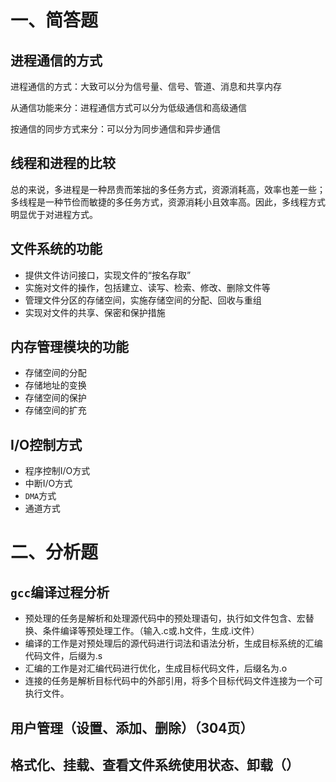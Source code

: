 # 一、简答题

## 进程通信的方式

进程通信的方式：大致可以分为信号量、信号、管道、消息和共享内存

从通信功能来分：进程通信方式可以分为低级通信和高级通信

按通信的同步方式来分：可以分为同步通信和异步通信

## 线程和进程的比较

总的来说，多进程是一种昂贵而笨拙的多任务方式，资源消耗高，效率也差一些；多线程是一种节俭而敏捷的多任务方式，资源消耗小且效率高。因此，多线程方式明显优于对进程方式。

## 文件系统的功能

* 提供文件访问接口，实现文件的“按名存取”
* 实施对文件的操作，包括建立、读写、检索、修改、删除文件等
* 管理文件分区的存储空间，实施存储空间的分配、回收与重组
* 实现对文件的共享、保密和保护措施

## 内存管理模块的功能

* 存储空间的分配
* 存储地址的变换
* 存储空间的保护
* 存储空间的扩充

## I/O控制方式

* 程序控制I/O方式
* 中断I/O方式
* `DMA`方式
* 通道方式

# 二、分析题

## `gcc`编译过程分析

* 预处理的任务是解析和处理源代码中的预处理语句，执行如文件包含、宏替换、条件编译等预处理工作。（输入.c或.h文件，生成.i文件）
* 编译的工作是对预处理后的源代码进行词法和语法分析，生成目标系统的汇编代码文件，后缀为.s
* 汇编的工作是对汇编代码进行优化，生成目标代码文件，后缀名为.o
* 连接的任务是解析目标代码中的外部引用，将多个目标代码文件连接为一个可执行文件。

## 用户管理（设置、添加、删除）（304页）

## 格式化、挂载、查看文件系统使用状态、卸载（）